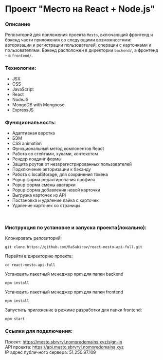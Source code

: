 # Проект "Место на React + Node.js"

### Описание
Репозиторий для приложения проекта `Mesto`, включающий фронтенд и бэкенд части приложения со следующими возможностями: авторизации и регистрации пользователей, операции с карточками и пользователями. Бэкенд расположен в директории `backend/`, а фронтенд - в `frontend/`. 
  

### Технологии:
- JSX
- CSS
- JavaScript
- React
- NodeJS
- MongoDB with Mongoose
- ExpressJS
  </br>

### Функциональность:

- Адаптивная верстка
- БЭМ
- CSS animation
- Функциональный метод компонентов React
- Работа со стейтами, хуками, контекстом
- Рендер лоадинг формы
- Защита роутов от незарегистрированных пользователей
- Подключение авторизации к бэкэнду
- Работа с localStorage, для сохранения токена
- Popup форма редактирования профиля
- Popup форма смены аватарки
- Popup форма добавления новой карточки
- Выгрузка карточек из API
- Постановка и удаление лайка с карточек
- Удаление карточек со страницы
</br>

### Инструкция по установке и запуска проекта(локально):

Клонировать репозиторий:

```no-highlight
git clone https://github.com/RaSabirov/react-mesto-api-full.git
```

Перейти в директорию проекта:

```no-highlight
cd react-mesto-api-full
```

Установить пакетный менеджер npm для папки backend

```no-highlight
npm install
```

Установить пакетный менеджер npm для папки frontend

```no-highlight
npm install
```

Запустить приложение в режиме разработки для папки frontend:

```no-highlight
npm start
```

### Ссылки для подключения:
Проект: https://mesto.sbrvrvl.nomoredomains.xyz/sign-in
</br>
API проекта: https://api.mesto.sbrvrvl.nomoredomains.xyz
</br>
IP адрес публичного сервера:
51.250.97.109
